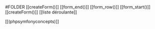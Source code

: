 #FOLDER 
[[createForm()]]
[[form_end()]]
[[form_row()]]
[[form_start()]]
[[createForm()]]
[[liste déroulante]]

[[(phpsymfonyconcepts)]]